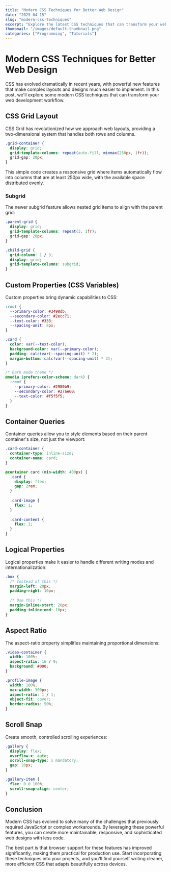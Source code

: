 ```yaml
---
title: "Modern CSS Techniques for Better Web Design"
date: "2025-04-15"
slug: "modern-css-techniques"
excerpt: "Explore the latest CSS techniques that can transform your web designs, including CSS Grid, Custom Properties, and Container Queries."
thumbnail: "/images/default-thumbnail.png"
categories: ["Programming", "Tutorials"]
---
```


# Modern CSS Techniques for Better Web Design

CSS has evolved dramatically in recent years, with powerful new features that make complex layouts and designs much easier to implement. In this post, we'll explore some modern CSS techniques that can transform your web development workflow.

## CSS Grid Layout

CSS Grid has revolutionized how we approach web layouts, providing a two-dimensional system that handles both rows and columns.

```css
.grid-container {
  display: grid;
  grid-template-columns: repeat(auto-fill, minmax(250px, 1fr));
  grid-gap: 20px;
}
```

This simple code creates a responsive grid where items automatically flow into columns that are at least 250px wide, with the available space distributed evenly.

### Subgrid

The newer subgrid feature allows nested grid items to align with the parent grid:

```css
.parent-grid {
  display: grid;
  grid-template-columns: repeat(3, 1fr);
  grid-gap: 20px;
}

.child-grid {
  grid-column: 1 / 3;
  display: grid;
  grid-template-columns: subgrid;
}
```

## Custom Properties (CSS Variables)

Custom properties bring dynamic capabilities to CSS:

```css
:root {
  --primary-color: #3498db;
  --secondary-color: #2ecc71;
  --text-color: #333;
  --spacing-unit: 8px;
}

.card {
  color: var(--text-color);
  background-color: var(--primary-color);
  padding: calc(var(--spacing-unit) * 2);
  margin-bottom: calc(var(--spacing-unit) * 3);
}

/* Dark mode theme */
@media (prefers-color-scheme: dark) {
  :root {
    --primary-color: #2980b9;
    --secondary-color: #27ae60;
    --text-color: #f5f5f5;
  }
}
```

## Container Queries

Container queries allow you to style elements based on their parent container's size, not just the viewport:

```css
.card-container {
  container-type: inline-size;
  container-name: card;
}

@container card (min-width: 400px) {
  .card {
    display: flex;
    gap: 2rem;
  }
  
  .card-image {
    flex: 1;
  }
  
  .card-content {
    flex: 2;
  }
}
```

## Logical Properties

Logical properties make it easier to handle different writing modes and internationalization:

```css
.box {
  /* Instead of this */
  margin-left: 20px;
  padding-right: 10px;
  
  /* Use this */
  margin-inline-start: 20px;
  padding-inline-end: 10px;
}
```

## Aspect Ratio

The aspect-ratio property simplifies maintaining proportional dimensions:

```css
.video-container {
  width: 100%;
  aspect-ratio: 16 / 9;
  background: #000;
}

.profile-image {
  width: 100%;
  max-width: 300px;
  aspect-ratio: 1 / 1;
  object-fit: cover;
  border-radius: 50%;
}
```

## Scroll Snap

Create smooth, controlled scrolling experiences:

```css
.gallery {
  display: flex;
  overflow-x: auto;
  scroll-snap-type: x mandatory;
  gap: 20px;
}

.gallery-item {
  flex: 0 0 100%;
  scroll-snap-align: center;
}
```

## Conclusion

Modern CSS has evolved to solve many of the challenges that previously required JavaScript or complex workarounds. By leveraging these powerful features, you can create more maintainable, responsive, and sophisticated web designs with less code.

The best part is that browser support for these features has improved significantly, making them practical for production use. Start incorporating these techniques into your projects, and you'll find yourself writing cleaner, more efficient CSS that adapts beautifully across devices.